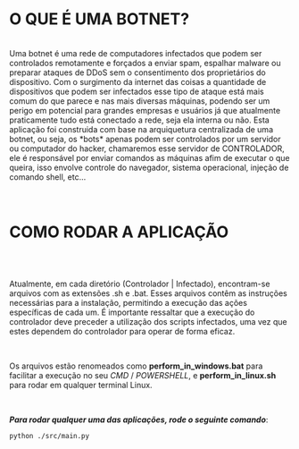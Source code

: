 # O QUE É UMA BOTNET?
<br>
Uma botnet é uma rede de computadores infectados que podem ser controlados remotamente e forçados a enviar spam, espalhar malware ou preparar ataques de DDoS sem o consentimento dos proprietários do dispositivo. Com o surgimento da internet das coisas a quantidade de dispositivos que podem ser infectados esse tipo de ataque está mais comum do que parece e nas mais diversas máquinas, podendo ser um perigo em potencial para grandes empresas e usuários já que atualmente praticamente tudo está conectado a rede, seja ela interna ou não.
Esta aplicação foi construida com base na arquiquetura centralizada de uma botnet, ou seja, os *bots* apenas podem ser controlados por um servidor ou computador do hacker, chamaremos esse servidor de CONTROLADOR, ele é responsável por enviar comandos as máquinas afim de executar o que queira, isso envolve controle do navegador, sistema operacional, injeção de comando shell, etc...

<br>
<br>
<br>



# COMO RODAR A APLICAÇÃO

<br>
<br>


Atualmente, em cada diretório (Controlador | Infectado), encontram-se arquivos com as extensões .sh e .bat. Esses arquivos contêm as instruções necessárias para a instalação, permitindo a execução das ações específicas de cada um. É importante ressaltar que a execução do controlador deve preceder a utilização dos scripts infectados, uma vez que estes dependem do controlador para operar de forma eficaz.

<br>

Os arquivos estão renomeados como **perform_in_windows.bat** para facilitar a execução no seu *CMD* / *POWERSHELL*, e **perform_in_linux.sh** para rodar em qualquer terminal Linux.

<br>

***Para rodar qualquer uma das aplicações, rode o seguinte comando***:

`python ./src/main.py`

